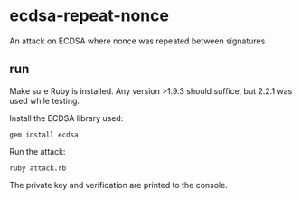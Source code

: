# ecdsa-repeat-nonce
An attack on ECDSA where nonce was repeated between signatures

## run

Make sure Ruby is installed. Any version >1.9.3 should suffice, but 2.2.1 was used while testing. 

Install the ECDSA library used:

    gem install ecdsa
  
Run the attack:

    ruby attack.rb
  
The private key and verification are printed to the console. 
